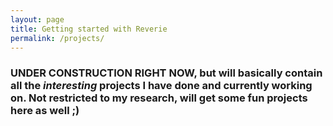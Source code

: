 ```yaml
---
layout: page
title: Getting started with Reverie
permalink: /projects/
---
```


### UNDER CONSTRUCTION RIGHT NOW, but will basically contain all the *interesting* projects I have done and currently working on. Not restricted to my research, will get some fun projects here as well ;)
